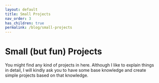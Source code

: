 ```yaml
---
layout: default
title: Small Projects
nav_order: 3
has_children: true
permalink: /blog/small-projects
---
```


# Small (but fun) Projects

You might find any kind of projects in here. Although I like to explain things in detail, I will kindly ask you to have some base knowledge and create simple projects based on that knowledge.
